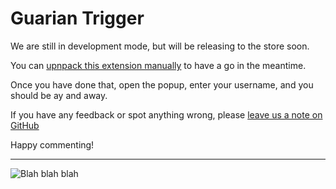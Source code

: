 # Guarian Trigger

We are still in development mode, but will be releasing to the store soon.

You can [upnpack this extension manually](http://developer.chrome.com/extensions/getstarted#unpacked) to have a go in the meantime.

Once you have done that, open the popup, enter your username, and you should be ay and away.

If you have any feedback or spot anything wrong, please [leave us a note on GitHub](https://github.com/jamesgorrie/trigger-chrome-extension/issues)

Happy commenting!

---

![Blah blah blah](http://rs717.pbsrc.com/albums/ww173/prestonjjrtr/Funny/BirdsTalkToMuch.gif~c200)